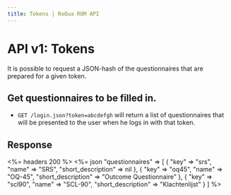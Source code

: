 ```yaml
---
title: Tokens | RoQua ROM API
---
```


API v1: Tokens
==============

It is possible to request a JSON-hash of the questionnaires that are
prepared for a given token.

## Get questionnaires to be filled in.

* `GET /login.json?token=abcdefgh` will return a list of questionnaires that will
  be presented to the user when he logs in with that token.

## Response

<%= headers 200 %>
<%= json "questionnaires" => [
  {
    "key"               => "srs",
    "name"              => "SRS",
    "short_description" => nil
  },
  {
    "key"               => "oq45",
    "name"              => "OQ-45",
    "short_description" => "Outcome Questionnaire"
  },
  {
    "key"               => "scl90",
    "name"              => "SCL-90",
    "short_description" => "Klachtenlijst"
  }
]
%>